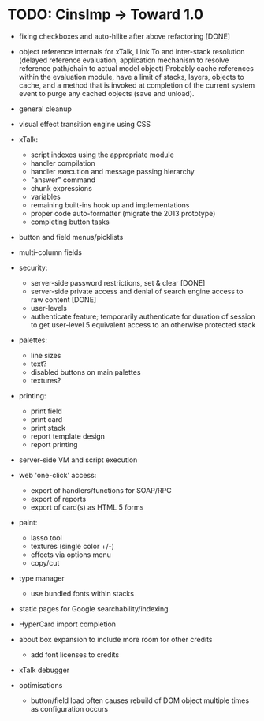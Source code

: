 TODO: CinsImp -> Toward 1.0
===========================

* fixing checkboxes and auto-hilite after above refactoring [DONE]

* object reference internals for xTalk, Link To
  and inter-stack resolution
  (delayed reference evaluation, application mechanism to 
  resolve reference path/chain to actual model object)
	Probably cache references within the evaluation module,
	have a limit of stacks, layers, objects to cache,
	and a method that is invoked at completion of the current
	system event to purge any cached objects (save and unload).

* general cleanup

* visual effect transition engine using CSS

* xTalk:
  * script indexes using the appropriate module
  * handler compilation
  * handler execution and message passing hierarchy
  * "answer" command
  * chunk expressions
  * variables
  * remaining built-ins hook up and implementations
  * proper code auto-formatter (migrate the 2013 prototype)
  * completing button tasks
  
* button and field menus/picklists
* multi-column fields

* security:
  * server-side password restrictions, set & clear [DONE]
  * server-side private access and denial of search engine access to raw content [DONE]
  * user-levels
  * authenticate feature; temporarily authenticate for duration of session
    to get user-level 5 equivalent access to an otherwise protected stack

* palettes:
  * line sizes
  * text?
  * disabled buttons on main palettes
  * textures?

* printing:
  * print field
  * print card
  * print stack
  * report template design
  * report printing

* server-side VM and script execution

* web 'one-click' access:
  * export of handlers/functions for SOAP/RPC
  * export of reports
  * export of card(s) as HTML 5 forms

* paint:
  * lasso tool
  * textures (single color +/-)
  * effects via options menu
  * copy/cut
  
* type manager
  * use bundled fonts within stacks

* static pages for Google searchability/indexing

* HyperCard import completion

* about box expansion to include more room for other credits
  * add font licenses to credits
  
* xTalk debugger

* optimisations
  * button/field load often causes rebuild of DOM object multiple times as configuration occurs


